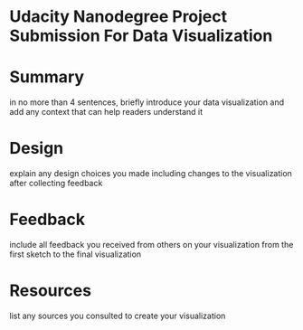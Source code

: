 # Udacity Nanodegree Project Submission For Data Visualization
# Summary 
in no more than 4 sentences, briefly introduce your data visualization and add any context that can help readers understand it

# Design
explain any design choices you made including changes to the visualization after collecting feedback

# Feedback 
include all feedback you received from others on your visualization from the first sketch to the final visualization

# Resources 
list any sources you consulted to create your visualization
